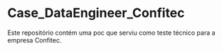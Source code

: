# Case_DataEngineer_Confitec
Este repositório contém uma poc que serviu como teste técnico para a empresa Confitec. 
